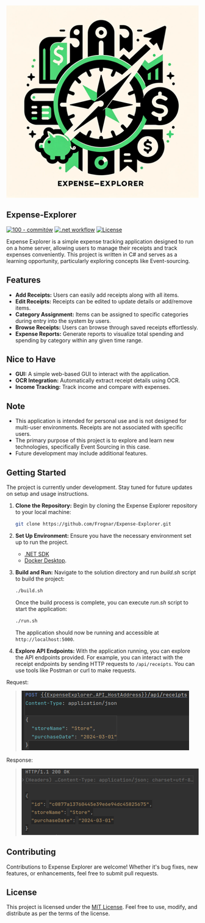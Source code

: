 <p align="center">
    <img alt="Expense-Explorer-Logo" src="res/imgs/Expense-Explorer-Logo-512.png">
</p>

## Expense-Explorer

[![100 - commitów](https://img.shields.io/badge/100-commitów-2ea44f?logo=csharp)](https://100commitow.pl/)
[![.net workflow](https://github.com/Frognar/Expense-Explorer/actions/workflows/dotnet.yml/badge.svg?branch=main)](https://github.com/Frognar/Expense-Explorer/actions/workflows/dotnet.yml)
[![License](https://img.shields.io/badge/license-MIT-blue.svg)](LICENSE)

Expense Explorer is a simple expense tracking application designed to run on a home server, allowing users to manage their receipts and track expenses conveniently. This project is written in C# and serves as a learning opportunity, particularly exploring concepts like Event-sourcing.

## Features

- **Add Receipts:** Users can easily add receipts along with all items.
- **Edit Receipts:** Receipts can be edited to update details or add/remove items.
- **Category Assignment:** Items can be assigned to specific categories during entry into the system by users.
- **Browse Receipts:** Users can browse through saved receipts effortlessly.
- **Expense Reports:** Generate reports to visualize total spending and spending by category within any given time range.

## Nice to Have

- **GUI:** A simple web-based GUI to interact with the application.
- **OCR Integration:** Automatically extract receipt details using OCR.
- **Income Tracking:** Track income and compare with expenses.

## Note

- This application is intended for personal use and is not designed for multi-user environments. Receipts are not associated with specific users.
- The primary purpose of this project is to explore and learn new technologies, specifically Event Sourcing in this case.
- Future development may include additional features.


## Getting Started

The project is currently under development. Stay tuned for future updates on setup and usage instructions.

1. **Clone the Repository:** Begin by cloning the Expense Explorer repository to your local machine:
    ```bash
    git clone https://github.com/Frognar/Expense-Explorer.git
    ```
2. **Set Up Environment:** Ensure you have the necessary environment set up to run the project.
    - [.NET SDK ](https://dotnet.microsoft.com/download)
    - [Docker Desktop](https://www.docker.com/products/docker-desktop/).

3. **Build and Run:** Navigate to the solution directory and run *build.sh* script to build the project:
    ```bash
    ./build.sh
    ```

   Once the build process is complete, you can execute *run.sh* script to start the application:
    ```bash
    ./run.sh
    ```

   The application should now be running and accessible at `http://localhost:5000`.
4. **Explore API Endpoints:** With the application running, you can explore the API endpoints provided. For example, you
   can interact with the receipt endpoints by sending HTTP requests to `/api/receipts`. You can use tools like Postman
   or curl to make requests.

Request:
> ![add receipt request](res/imgs/addReceiptRequest.png)

Response:
> ![add receipt response](res/imgs/addReceiptResponse.png)

## Contributing

Contributions to Expense Explorer are welcome! Whether it's bug fixes, new features, or enhancements, feel free to submit pull requests.

## License

This project is licensed under the [MIT License](LICENSE). Feel free to use, modify, and distribute as per the terms of the license.
